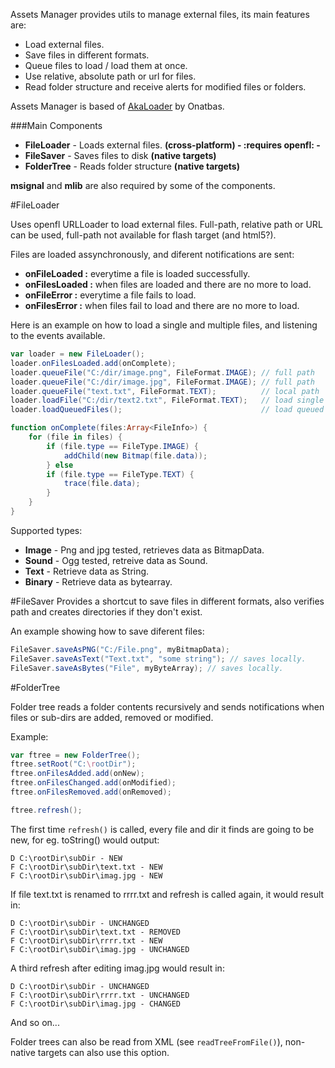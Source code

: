 Assets Manager provides utils to manage external files, its main features are:

* Load external files.
* Save files in different formats.
* Queue files to load / load them at once.
* Use relative, absolute path or url for files.
* Read folder structure and receive alerts for modified files or folders.

Assets Manager is based of [AkaLoader](https://github.com/onatbas/AkaLoader) by Onatbas.

###Main Components

* **FileLoader** - Loads external files. **(cross-platform) - :requires openfl: -**
* **FileSaver** - Saves files to disk **(native targets)** 
* **FolderTree** - Reads folder structure **(native targets)**

**msignal** and **mlib** are also required by some of the components.

#FileLoader

Uses openfl URLLoader to load external files. Full-path, relative path or URL can be used, full-path not available for flash target (and html5?).

Files are loaded assynchronously, and diferent notifications are sent:
* **onFileLoaded :** everytime a file is loaded successfully.
* **onFilesLoaded :** when files are loaded and there are no more to load.
* **onFileError :** everytime a file fails to load.
* **onFilesError :** when files fail to load and there are no more to load.


Here is an example on how to load a single and multiple files, and listening to the events available.

```actionscript
var loader = new FileLoader();
loader.onFilesLoaded.add(onComplete);
loader.queueFile("C:/dir/image.png", FileFormat.IMAGE); // full path
loader.queueFile("C:/dir/image.jpg", FileFormat.IMAGE); // full path
loader.queueFile("text.txt", FileFormat.TEXT);          // local path
loader.loadFile("C:/dir/text2.txt", FileFormat.TEXT);   // load single file
loader.loadQueuedFiles();                               // load queued files.

function onComplete(files:Array<FileInfo>) {
    for (file in files) {
        if (file.type == FileType.IMAGE) {
            addChild(new Bitmap(file.data));
        } else 
        if (file.type == FileType.TEXT) {
            trace(file.data);
        }
    }
}
```

Supported types:

* **Image** - Png and jpg tested, retrieves data as BitmapData.
* **Sound** - Ogg tested, retreive data as Sound.
* **Text**  - Retrieve data as String.
* **Binary** - Retrieve data as bytearray.

#FileSaver
Provides a shortcut to save files in different formats, also verifies path and creates directories if they don't exist.

An example showing how to save diferent files:

```actionscript
FileSaver.saveAsPNG("C:/File.png", myBitmapData);
FileSaver.saveAsText("Text.txt", "some string"); // saves locally.
FileSaver.saveAsBytes("File", myByteArray); // saves locally.
```

#FolderTree

Folder tree reads a folder contents recursively and sends notifications when files or sub-dirs are added, removed or modified.


Example:
```actionscript
var ftree = new FolderTree();
ftree.setRoot("C:\rootDir");
ftree.onFilesAdded.add(onNew);
ftree.onFilesChanged.add(onModified);
ftree.onFilesRemoved.add(onRemoved);

ftree.refresh();
```
The first time ```refresh()``` is called, every file and dir it finds are going to be new, for eg. toString() would output:

```
D C:\rootDir\subDir - NEW
F C:\rootDir\subDir\text.txt - NEW
F C:\rootDir\subDir\imag.jpg - NEW
```

If file text.txt is renamed to rrrr.txt and refresh is called again, it would result in:

```
D C:\rootDir\subDir - UNCHANGED
F C:\rootDir\subDir\text.txt - REMOVED
F C:\rootDir\subDir\rrrr.txt - NEW
F C:\rootDir\subDir\imag.jpg - UNCHANGED
```

A third refresh after editing imag.jpg would result in:

```
D C:\rootDir\subDir - UNCHANGED
F C:\rootDir\subDir\rrrr.txt - UNCHANGED
F C:\rootDir\subDir\imag.jpg - CHANGED
```

And so on...


Folder trees can also be read from XML (see ```readTreeFromFile()```), non-native targets can also use this option.
